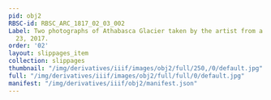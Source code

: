 ```yaml
---
pid: obj2
RBSC-id: RBSC_ARC_1817_02_03_002
Label: Two photographs of Athabasca Glacier taken by the artist from a trip on May
  23, 2017.
order: '02'
layout: slippages_item
collection: slippages
thumbnail: "/img/derivatives/iiif/images/obj2/full/250,/0/default.jpg"
full: "/img/derivatives/iiif/images/obj2/full/full/0/default.jpg"
manifest: "/img/derivatives/iiif/obj2/manifest.json"
---
```

